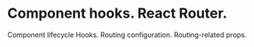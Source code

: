 # Component hooks. React Router.
 
Component lifecycle Hooks. Routing configuration. Routing-related props.